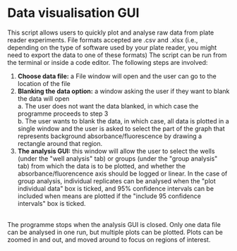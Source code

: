 # Data visualisation GUI
This script allows users to quickly plot and analyse raw data from plate reader experiments. File formats accepted are .csv and .xlsx (i.e., depending on the type of software used by your plate reader, you might need to export the data to one of these formats)
The script can be run from the terminal or inside a code editor. The following steps are involved: <br>
1. **Choose data file:** a File window will open and the user can go to the location of the file
2. **Blanking the data option:** a window asking the user if they want to blank the data will open <br>
a. The user does not want the data blanked, in which case the programme proceeds to step 3 <br>
b. The user wants to blank the data, in which case, all data is plotted in a single window and the user is asked to select the part of the graph that represents background absorbance/fluorescence by drawing a rectangle around that region.
3. **The analysis GUI:** this window will allow the user to select the wells (under the "well analysis" tab) or groups (under the "group analysis" tab) from which the data is to be plotted, and whether the absorbance/fluorencence axis should be logged or linear. In the case of group analysis, individual replicates can be analysed when the "plot individual data" box is ticked, and 95% confidence intervals can be included when means are plotted if the "include 95 confidence intervals" box is ticked.
<br>
The programme stops when the analysis GUI is closed. Only one data file can be analysed in one run, but multiple plots can be plotted. Plots can be zoomed in and out, and moved around to focus on regions of interest.
